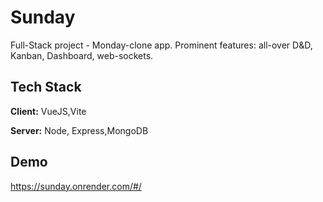 
# Sunday

Full-Stack project - Monday-clone app.
Prominent features: all-over D&D, Kanban, Dashboard, web-sockets.



## Tech Stack

**Client:** VueJS,Vite

**Server:** Node, Express,MongoDB


## Demo

https://sunday.onrender.com/#/
